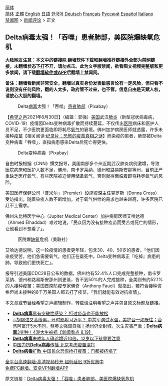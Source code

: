  <!-- 面包屑导航 --> <div class="breadcrumb"><!-- GTranslate: https://gtranslate.io/ -->  <div class="switcher notranslate">  <div class="selected">  <a href="#" onclick="return false;"> 简体</a>  </div>  <div class="option">  <a href="https://www.bannedbook.org" onclick="doGTranslate('zh-CN|zh-CN');jQuery('div.switcher div.selected a').html(jQuery(this).html());return false;" title="简体中文" class="nturl selected"> 简体</a>  <a href="https://www.bannedbook.org/zh-tw/" onclick="doGTranslate('zh-CN|zh-TW');jQuery('div.switcher div.selected a').html(jQuery(this).html());return false;" title="繁體中文" class="nturl"> 正體</a>  <a href="https://www.bannedbook.org/en/" onclick="doGTranslate('zh-CN|en');jQuery('div.switcher div.selected a').html(jQuery(this).html());return false;" title="English" class="nturl"> English</a>  <a href="https://www.bannedbook.org/ja/" onclick="doGTranslate('zh-CN|ja');jQuery('div.switcher div.selected a').html(jQuery(this).html());return false;" title="日本語" class="nturl"> 日語</a>  <a href="https://www.bannedbook.org/ko/" onclick="doGTranslate('zh-CN|ko');jQuery('div.switcher div.selected a').html(jQuery(this).html());return false;" title="한국어" class="nturl"> 한국어</a>  <a href="https://www.bannedbook.org/de/" onclick="doGTranslate('zh-CN|de');jQuery('div.switcher div.selected a').html(jQuery(this).html());return false;" title="Deutsch" class="nturl"> Deutsch</a>  <a href="https://www.bannedbook.org/fr/" onclick="doGTranslate('zh-CN|fr');jQuery('div.switcher div.selected a').html(jQuery(this).html());return false;" title="Français" class="nturl"> Français</a>  <a href="https://www.bannedbook.org/ru/" onclick="doGTranslate('zh-CN|ru');jQuery('div.switcher div.selected a').html(jQuery(this).html());return false;" title="Русский" class="nturl"> Русский</a>  <a href="https://www.bannedbook.org/es/" onclick="doGTranslate('zh-CN|es');jQuery('div.switcher div.selected a').html(jQuery(this).html());return false;" title="Español" class="nturl"> Español</a>  <a href="https://www.bannedbook.org/it/" onclick="doGTranslate('zh-CN|it');jQuery('div.switcher div.selected a').html(jQuery(this).html());return false;" title="Italiano" class="nturl"> Italiano</a>  </div>  </div>      <div class='breadcrumb-sub'><!-- Breadcrumb NavXT 6.3.0 --> <a href="https://www.bannedbook.org/" class="home">禁闻网</a> &gt; <a href="https://www.bannedbook.org/bnews/comments/" class="category">新闻评论</a> &gt; 正文</div></div><h2>Delta病毒太强！「吞噬」患者肺部，美医院爆缺氧危机</h2> <p class="notice"><b>大陆网友注意：本文中的链接除 <a href="https://github.com/bannedbook/fanqiang" >翻墙</a>软件下载和<a href="https://github.com/killgcd/justmysocks/blob/master/README.md">翻墙推荐</a>链接外全部为禁网链接，未翻墙状态下打不开，请勿点击。此为文字版禁闻，欲看图文视频完整版和更多禁闻，请下载<a href="https://github.com/bannedbook/fanqiang">翻墙软件或APP</a>后翻墙上禁闻网。</p><p>备注：翻墙看新闻非常安全，翻墙以真实身份发表敏感言论有一定风险，但只看不说则没有任何风险，翻的人太多，政府管不过来，也不管。信息自由是天赋人权，请放心大胆的翻墙。</b></p>  <div class="entry"> <figure> <p><figcaption> Delta<a href="https://www.bannedbook.org/bnews/tag/%e7%97%85%e6%af%92/" class="st_tag internal_tag" rel="tag" title="标签 病毒 下的日志">病毒</a>太强！「吞噬」<a href="https://www.bannedbook.org/bnews/tag/%E6%82%A3%E8%80%85/" class="st_tag internal_tag" rel="tag" title="标签 患者 下的日志">患者</a><a href="https://www.bannedbook.org/bnews/tag/%E8%82%BA%E9%83%A8/" class="st_tag internal_tag" rel="tag" title="标签 肺部 下的日志">肺部</a>（Pixabay）  </figcaption></figure> <p>【<span class='wp_keywordlink_affiliate'><a href="https://www.soundofhope.org" title="希望之声" target="_blank">希望之声</a></span>2021年8月30日】（编辑：郭强）<a href="https://www.bannedbook.org/bnews/tag/%e7%be%8e%e5%9b%bd/" class="st_tag internal_tag" rel="tag" title="标签 美国 下的日志">美国</a>武汉<a href="https://www.bannedbook.org/bnews/tag/%e8%82%ba%e7%82%8e/" class="st_tag internal_tag" rel="tag" title="标签 肺炎 下的日志">肺炎</a>（新型冠状病毒病，COVID-19）疫情因Delta变种病毒扩散而持续蔓延，不仅传出<a href="https://www.bannedbook.org/bnews/tag/%E5%8C%BB%E9%99%A2/" class="st_tag internal_tag" rel="tag" title="标签 医院 下的日志">医院</a>病床和医护人员不足，不少医院更面临即将耗尽<a href="https://www.bannedbook.org/bnews/tag/%E6%B0%A7%E6%B0%94/" class="st_tag internal_tag" rel="tag" title="标签 氧气 下的日志">氧气</a>的窘境。佛州加护病房医师就透露，许多未接种<span class='wp_keywordlink'><a href="https://www.bannedbook.org/bnews/tculture/20160630/551027.html" title="疫苗" target="_blank">疫苗</a></span>【相关阅读:<a href='https://www.bannedbook.org/bnews/topimagenews/20180408/925060.html' target='_blank'>纪录片：恐怖的疫苗真相之谜</a>】而染疫的患者，肺部被Delta变种病毒「吞噬」，直指病患感染Delta后死亡得更快。</p> <figure><figcaption>Delta变种病毒（Pixabay）</figcaption></figure> <p>自由时报根据《CNN》撰文报导，美国南部多个州近期武汉肺炎病例激增，导致医院病床和医护人数不足，佛州、南卡罗莱纳、德州和路易斯安那等州，目前正严重缺乏医疗氧气，有些医院被迫使用储备氧气，否则就得面临着即将耗尽氧气的风险。</p>  <p>美国医疗保健公司「普米尔」（Premier）设施资深主任克罗斯（Donna Cross）受访指出，随着染疫人数不断增加，对于氧气供给的需求也越来越高，许多医院已赶不上需求。</p> <p>佛州朱比特医学中心（Jupiter Medical Center）加护病房医师艾哈达德（Ahmed Elhaddad）难过地说，「民众因为没有接种疫苗而受苦或死亡的情形，让他看到不想看了」。</p>  <figure><figcaption>医院爆<a href="https://www.bannedbook.org/bnews/tag/%E7%BC%BA%E6%B0%A7/" class="st_tag internal_tag" rel="tag" title="标签 缺氧 下的日志">缺氧</a>危机（美联社）</figcaption></figure> <p>艾哈达德说明，这一轮疫情的患者更年轻，包含30、40、50岁的患者，「他们因染疫受苦，他们急需要氧气，他们正在垂死中。Delta变种病毒正『吃掉』病患的肺，导致他们更快死亡」。</p> <p>报导引述美国CDC28日公布的数据，佛州约有52.4%人口完成完整接种，南卡罗莱纳、德州和路易斯安那州则更低，皆不到50%的人完成接种，全美则有约52.1%的人接种疫苗；美国首席防疫专家佛奇（Anthony Fauci）就指出，若符合接种资格但尚未接种的8千万美国人都去打了疫苗，「我们就能有效对抗疫情」。</p>  <p>本文章或节目经希望之声编辑制作，转载请注明希望之声并包含原文标题及链接。 </p> <ul class='op-related-articles' title='相关阅读'> <li><a href='https://www.bannedbook.org/bnews/comments/20210828/1615109.html' target='_blank'><b>Delta病毒</b>易有突破性感染？ 打过疫苗也不能放松</a></li> <li><a href='https://www.bannedbook.org/bnews/bannedvideo/20210819/1609042.html' target='_blank'>💥胡锡进又高级黑，环时影射习近平？‭ ‬中共军演试水温，美护台一如既往；台湾阿富汗5大不同，蔡英文强调自强！扬州仍全封城，次生灾害严重；<b>Delta病毒</b>3变种！4港大生被抓【新闻看点‭ ‬8.19】</a></li> <li><a href='https://www.bannedbook.org/bnews/comments/20210815/1606692.html' target='_blank'><b>Delta病毒</b>未成年人确诊增近10倍，12岁以下孩童要注意</a></li> <li><a href='https://www.bannedbook.org/bnews/baitai/20210813/1605583.html' target='_blank'>中国力抗<b>Delta病毒</b>传播 北京考虑疫苗混打</a></li> <li><a href='https://www.bannedbook.org/bnews/cnnews/20210812/1604950.html' target='_blank'><b>Delta病毒</b>扩散 中国民众恐慌抢打疫苗：门都被挤塌了</a></li> </ul> <p class="texttj"> <a href="https://github.com/bannedbook/fanqiang/wiki/V2ray%E6%9C%BA%E5%9C%BA" target="_blank">全平台高速翻墙:高清视频秒开,超低延迟,9折优惠中</a><br/> <a href="https://github.com/bannedbook/fanqiang/wiki/%E7%A6%81%E9%97%BB%E7%BD%91%E5%AE%89%E5%8D%93%E7%BF%BB%E5%A2%99%E6%96%B0%E9%97%BBAPP" target="_blank">免费PC翻墙、安卓VPN翻墙APP</a></p> <p>原文链接：<a class="src_link"  href="https://www.soundofhope.org/post/540125" target="_blank">Delta病毒太强！「吞噬」患者肺部，美医院爆缺氧危机</a></p><a name='sharetosocial'></a>  <div style="margin-bottom:5px;padding-bottom:5px;clear:both"> <div id="archive-pix-1" class="banner-ads"> <!-- AuctionX Display platform tag START --> <div id="26318x728x90x621x_ADSLOT2" clicktrack="%%CLICK_URL_ESC%%"></div> <!-- AuctionX Display platform tag END --> </div> <div id="archive-pix-2" class="banner-ads"> <!-- AuctionX Display platform tag START --> <div id="26315x300x250x621x_ADSLOT2" clicktrack="%%CLICK_URL_ESC%%"></div> <!-- AuctionX Display platform tag END --> </div> </div>  <div id="archive-pix-1" class="banner-ads"> <!-- AuctionX Display platform tag START --> <div id="26318x728x90x621x_ADSLOT3" clicktrack="%%CLICK_URL_ESC%%"></div> <!-- AuctionX Display platform tag END --> </div> </div><!--END ENTRY--> 